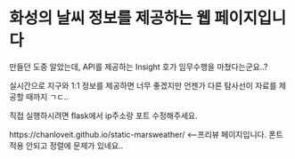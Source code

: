 # 화성의 날씨 정보를 제공하는 웹 페이지입니다
<p>만들던 도중 알았는데, API를 제공하는 Insight 호가 임무수행을 마쳤다는군요..?</p>
<p>실시간으로 지구와 1:1 정보를 제공하면 너무 좋겠지만 언젠가 다른 탐사선이 자료를 제공할 때까지 ㄱㄷ..</p>
<p>직접 실행하시려면 flask에서 ip주소랑 포트 수정해주세요.</p>
<p>https://chanloveit.github.io/static-marsweather/  <--프리뷰 페이지입니다. 폰트 적용 안되고 정렬에 문제가 있네요..</p>
